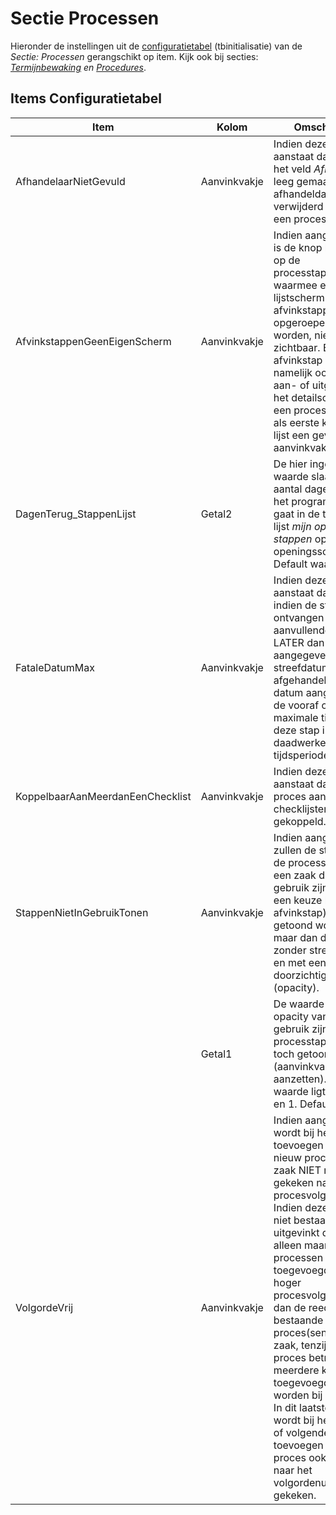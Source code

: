 # Sectie Processen

Hieronder de instellingen uit de [configuratietabel](/docs/instellen_inrichten/configuratie.md) (tbinitialisatie) van de _Sectie: Processen_ gerangschikt op item.
Kijk ook bij secties: _[Termijnbewaking](/docs/instellen_inrichten/configuratie/sectie_termijnbewaking.md) en [Procedures](/docs/instellen_inrichten/configuratie/sectie_procedures.md)_.

## Items Configuratietabel

| Item                             | Kolom        | Omschrijving                                                                                                                                                                                                                                                                                                                                                                                                                                                                                                                                   |     |
| -------------------------------- | ------------ | ---------------------------------------------------------------------------------------------------------------------------------------------------------------------------------------------------------------------------------------------------------------------------------------------------------------------------------------------------------------------------------------------------------------------------------------------------------------------------------------------------------------------------------------------- | --- |
| AfhandelaarNietGevuld            | Aanvinkvakje | Indien deze instelling aanstaat dan wordt het veld _Afhandelaar_ leeg gemaakt als de afhandeldatum verwijderd wordt bij een processtap.                                                                                                                                                                                                                                                                                                                                                                                                        |     |
| AfvinkstappenGeenEigenScherm     | Aanvinkvakje | Indien aangevinkt dan is de knop linksonder op de processtappenlijst waarmee een aparte lijstscherm voor afvinkstappen opgeroepen kan worden, niet zichtbaar. Een afvinkstap kan namelijk ook worden aan- of uitgevinkt via het detailscherm van een processtap die als eerste kolom in de lijst een gevuld of leeg aanvinkvakje heeft.                                                                                                                                                                                                        |     |
| DagenTerug_StappenLijst          | Getal2       | De hier ingevulde waarde slaat op het aantal dagen terug dat het programma terug gaat in de tijd bij de lijst _mijn openstaande stappen_ op het openingsscherm. Default waarde = 365.                                                                                                                                                                                                                                                                                                                                                          |     |
| FataleDatumMax                   | Aanvinkvakje | Indien deze instelling aanstaat dan wordt indien de stap voor ontvangen van aanvullende gegevens LATER dan de aangegeven streefdatum wordt afgehandeld, de fatale datum aangepast met de vooraf opgegeven maximale tijd voor deze stap i.p.v. de daadwerkelijk tijdsperiode.                                                                                                                                                                                                                                                                   |     |
| KoppelbaarAanMeerdanEenChecklist | Aanvinkvakje | Indien deze instelling aanstaat dan kan een proces aan meerdere checklijsten worden gekoppeld.                                                                                                                                                                                                                                                                                                                                                                                                                                                 |     |
| StappenNietInGebruikTonen        | Aanvinkvakje | Indien aangevinkt dan zullen de stappen op de processenlijst bij een zaak die niet in gebruik zijn (vanwege een keuze bij een afvinkstap) toch getoond worden, maar dan disabled en zonder streefdatum en met een lage doorzichtigheidsgraad (opacity).                                                                                                                                                                                                                                                                                        |     |
|                                  | Getal1       | De waarde slaat op de opacity van de niet in gebruik zijnde processtappen, die toch getoond worden (aanvinkvakje aanzetten). De waarde ligt tussen 0 en 1. Default = 0.5.                                                                                                                                                                                                                                                                                                                                                                      |     |
| VolgordeVrij                     | Aanvinkvakje | Indien aangevinkt dan wordt bij het toevoegen van een nieuw proces bij een zaak NIET meer gekeken naar het procesvolgnummer. Indien deze instelling niet bestaat of is uitgevinkt dan kunnen alleen maar processen worden toegevoegd met een hoger procesvolgnummer dan de reeds bestaande proces(sen) bij een zaak, tenzij het een proces betreft dat meerdere keren toegevoegd kan worden bij een zaak. In dit laatste geval wordt bij het tweede of volgende keren toevoegen van zo'n proces ook niet meer naar het volgordenummer gekeken. |     |
